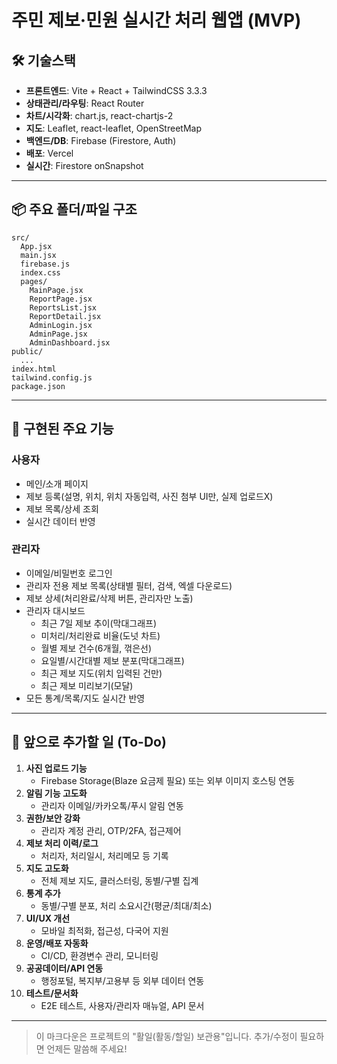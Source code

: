# 주민 제보·민원 실시간 처리 웹앱 (MVP)

## 🛠️ 기술스택
- **프론트엔드**: Vite + React + TailwindCSS 3.3.3
- **상태관리/라우팅**: React Router
- **차트/시각화**: chart.js, react-chartjs-2
- **지도**: Leaflet, react-leaflet, OpenStreetMap
- **백엔드/DB**: Firebase (Firestore, Auth)
- **배포**: Vercel
- **실시간**: Firestore onSnapshot

---

## 📦 주요 폴더/파일 구조
```
src/
  App.jsx
  main.jsx
  firebase.js
  index.css
  pages/
    MainPage.jsx
    ReportPage.jsx
    ReportsList.jsx
    ReportDetail.jsx
    AdminLogin.jsx
    AdminPage.jsx
    AdminDashboard.jsx
public/
  ...
index.html
tailwind.config.js
package.json
```

---

## 🚀 구현된 주요 기능

### 사용자
- 메인/소개 페이지
- 제보 등록(설명, 위치, 위치 자동입력, 사진 첨부 UI만, 실제 업로드X)
- 제보 목록/상세 조회
- 실시간 데이터 반영

### 관리자
- 이메일/비밀번호 로그인
- 관리자 전용 제보 목록(상태별 필터, 검색, 엑셀 다운로드)
- 제보 상세(처리완료/삭제 버튼, 관리자만 노출)
- 관리자 대시보드
  - 최근 7일 제보 추이(막대그래프)
  - 미처리/처리완료 비율(도넛 차트)
  - 월별 제보 건수(6개월, 꺾은선)
  - 요일별/시간대별 제보 분포(막대그래프)
  - 최근 제보 지도(위치 입력된 건만)
  - 최근 제보 미리보기(모달)
- 모든 통계/목록/지도 실시간 반영

---

## 📝 앞으로 추가할 일 (To-Do)

1. **사진 업로드 기능**
   - Firebase Storage(Blaze 요금제 필요) 또는 외부 이미지 호스팅 연동
2. **알림 기능 고도화**
   - 관리자 이메일/카카오톡/푸시 알림 연동
3. **권한/보안 강화**
   - 관리자 계정 관리, OTP/2FA, 접근제어
4. **제보 처리 이력/로그**
   - 처리자, 처리일시, 처리메모 등 기록
5. **지도 고도화**
   - 전체 제보 지도, 클러스터링, 동별/구별 집계
6. **통계 추가**
   - 동별/구별 분포, 처리 소요시간(평균/최대/최소)
7. **UI/UX 개선**
   - 모바일 최적화, 접근성, 다국어 지원
8. **운영/배포 자동화**
   - CI/CD, 환경변수 관리, 모니터링
9. **공공데이터/API 연동**
   - 행정포털, 복지부/고용부 등 외부 데이터 연동
10. **테스트/문서화**
    - E2E 테스트, 사용자/관리자 매뉴얼, API 문서

---

> 이 마크다운은 프로젝트의 "활일(활동/할일) 보관용"입니다. 추가/수정이 필요하면 언제든 말씀해 주세요!
